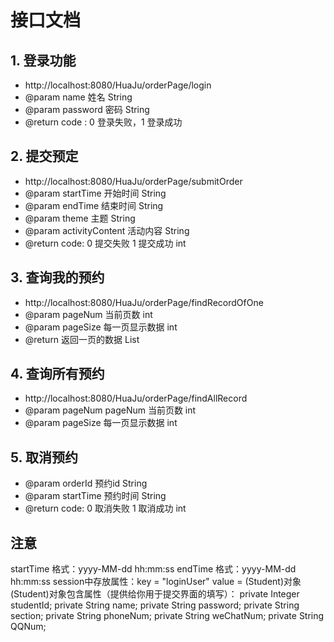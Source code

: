 # 接口文档

##  1. 登录功能
* http://localhost:8080/HuaJu/orderPage/login
* @param name 姓名 String
* @param password 密码 String
* @return code : 0 登录失败，1 登录成功

## 2. 提交预定
* http://localhost:8080/HuaJu/orderPage/submitOrder
* @param startTime 开始时间 String
* @param endTime 结束时间 String
* @param theme 主题 String
* @param activityContent 活动内容 String
* @return  code: 0 提交失败 1 提交成功 int

## 3. 查询我的预约
* http://localhost:8080/HuaJu/orderPage/findRecordOfOne
* @param pageNum 当前页数 int
* @param pageSize 每一页显示数据 int
* @return 返回一页的数据 List<Order>

## 4. 查询所有预约
* http://localhost:8080/HuaJu/orderPage/findAllRecord
* @param pageNum pageNum 当前页数 int
* @param pageSize 每一页显示数据 int

## 5. 取消预约
* @param orderId 预约id String
* @param startTime 预约时间 String
* @return code: 0 取消失败 1 取消成功 int

## 注意
startTime 格式：yyyy-MM-dd hh:mm:ss
endTime 格式：yyyy-MM-dd hh:mm:ss
session中存放属性：key = "loginUser"  value = (Student)对象
(Student)对象包含属性（提供给你用于提交界面的填写）：
    private Integer studentId;
    private String name;
    private String password;
    private String section;
    private String phoneNum;
    private String weChatNum;
    private String QQNum;